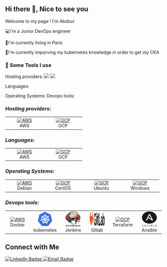 ## Hi there 👋, Nice to see you 

Welcome to my page !
I'm Abdoul 

:computer:I'm a Junior DevOps engineer 

:round_pushpin:I'm currently living in Paris

:seedling:I'm currently imporving my kubernetes knowledge in order to get my CKA 

### :rocket: Some Tools I use 



<div align="left">
  Hosting providers:
  <img width="75" src="https://raw.githubusercontent.com/gilbarbara/logos/master/logos/aws.svg"/>
  <img width="75" src="https://raw.githubusercontent.com/gilbarbara/logos/master/logos/google-cloud.svg"/>
</div>

Languages:

Operating Systems:
Devops tools:

<p align="right">
  <h3><i>Hosting providers:</i></h3>
  <table>
  <tr border: none;>
    <td align="center" width="110">
      <a href="my-tech-stacks">
        <img src="https://raw.githubusercontent.com/gilbarbara/logos/master/logos/aws.svg" width="48" height="48" alt="AWS" />
      </a>
      <br>AWS
    </td>
    <td align="center" width="110">
      <a href="my-tech-stacks">
        <img src="https://raw.githubusercontent.com/gilbarbara/logos/master/logos/google-cloud.svg" width="48" height="48" alt="GCP" />
      </a>
      <br>GCP
    </td> 
  </tr>
</table>
<p>

<p align="right">
  <h3><i>Languages:</i></h3>
  <table>
  <tr border: none;>
    <td align="center" width="110">
      <a href="my-tech-stacks">
        <img src="https://raw.githubusercontent.com/gilbarbara/logos/master/logos/yaml.svg" width="48" height="48" alt="AWS" />
      </a>
      <br>AWS
    </td>
    <td align="center" width="110">
      <a href="my-tech-stacks">
        <img src="https://raw.githubusercontent.com/gilbarbara/logos/master/logos/bash.svg" width="48" height="48" alt="GCP" />
      </a>
      <br>GCP
    </td> 
  </tr>
</table>
<p>

<p align="right">
  <h3><i>Operating Systems:</i></h3>
  <table>
  <tr border: none;>
    <td align="center" width="110">
      <a href="my-tech-stacks">
        <img src="https://raw.githubusercontent.com/gilbarbara/logos/master/logos/debian.svg" width="48" height="48" alt="AWS" />
      </a>
      <br>Debian
    </td>
    <td align="center" width="110">
      <a href="my-tech-stacks">
        <img src="https://raw.githubusercontent.com/gilbarbara/logos/master/logos/centos.svg" width="48" height="48" alt="GCP" />
      </a>
      <br>CentOS
    </td> 
     <td align="center" width="110">
      <a href="my-tech-stacks">
        <img src="https://raw.githubusercontent.com/gilbarbara/logos/master/logos/ubuntu.svg" width="48" height="48" alt="GCP" />
      </a>
      <br>Ubuntu
    </td> 
     <td align="center" width="110">
      <a href="my-tech-stacks">
        <img src="https://raw.githubusercontent.com/gilbarbara/logos/master/logos/windows.svg" width="48" height="48" alt="GCP" />
      </a>
      <br>Windows
    </td> 
  </tr>
</table>
<p>

<p align="right">
  <h3><i>Devops tools:</i></h3>
  <table>
  <tr border: none;>
    <td align="center" width="110">
      <a href="my-tech-stacks">
        <img src="https://raw.githubusercontent.com/gilbarbara/logos/master/logos/docker.svg" width="48" height="48" alt="AWS" />
      </a>
      <br>Docker
    </td>
    <td align="center" width="110">
      <a href="my-tech-stacks">
        <img src="https://raw.githubusercontent.com/gilbarbara/logos/master/logos/kubernetes.svg" width="48" height="48" alt="GCP" />
      </a>
      <br>kubernetes
    </td> 
     <td align="center" width="110">
      <a href="my-tech-stacks">
        <img src="https://raw.githubusercontent.com/gilbarbara/logos/master/logos/jenkins.svg" width="48" height="48" alt="GCP" />
      </a>
      <br>Jenkins
    </td> 
     <td align="center" width="110">
      <a href="my-tech-stacks">
        <img src="https://raw.githubusercontent.com/gilbarbara/logos/master/logos/gitlab.svg" width="48" height="48" alt="GCP" />
      </a>
      <br>Gitlab
    </td> 
   <td align="center" width="110">
      <a href="my-tech-stacks">
        <img src="https://raw.githubusercontent.com/gilbarbara/logos/master/logos/terraform.svg" width="48" height="48" alt="GCP" />
      </a>
      <br>Terraform
    </td> 
    <td align="center" width="110">
      <a href="my-tech-stacks">
        <img src="https://raw.githubusercontent.com/gilbarbara/logos/master/logos/ansible.svg" width="48" height="48" alt="GCP" />
      </a>
      <br>Ansible
    </td> 
  </tr>
</table>
<p>

## Connect with Me

<div id="badges">
  <a href="https://www.linkedin.com/in/aafall/">
    <img src="https://img.shields.io/badge/LinkedIn-blue?style=for-the-badge&logo=linkedin&logoColor=white" alt="LinkedIn Badge"/>
  </a>
  <a href="mailto:abdoul@gmail.com">
    <img src="https://img.shields.io/badge/Email-red?style=for-the-badge&logo=email&logoColor=white" alt="Email Badge"/>
  </a>
</div>
<!--
**AbdoulAFall/AbdoulAFall** is a ✨ _special_ ✨ repository because its `README.md` (this file) appears on your GitHub profile.

Here are some ideas to get you started:

- 🔭 I’m currently working on ...
- 🌱 I’m currently learning ...
- 👯 I’m looking to collaborate on ...
- 🤔 I’m looking for help with ...
- 💬 Ask me about ...
- 📫 How to reach me: ...
- 😄 Pronouns: ...
- ⚡ Fun fact: ...
-->
